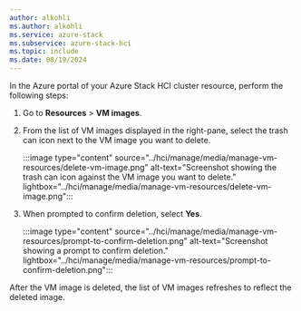 ```yaml
---
author: alkohli
ms.author: alkohli
ms.service: azure-stack
ms.subservice: azure-stack-hci
ms.topic: include
ms.date: 08/19/2024
---
```


In the Azure portal of your Azure Stack HCI cluster resource, perform the following steps:

1. Go to **Resources** > **VM images**.

1. From the list of VM images displayed in the right-pane, select the trash can icon next to the VM image you want to delete.

   :::image type="content" source="../hci/manage/media/manage-vm-resources/delete-vm-image.png" alt-text="Screenshot showing the trash can icon against the VM image you want to delete." lightbox="../hci/manage/media/manage-vm-resources/delete-vm-image.png":::

1. When prompted to confirm deletion, select **Yes**.

   :::image type="content" source="../hci/manage/media/manage-vm-resources/prompt-to-confirm-deletion.png" alt-text="Screenshot showing a prompt to confirm deletion." lightbox="../hci/manage/media/manage-vm-resources/prompt-to-confirm-deletion.png":::

After the VM image is deleted, the list of VM images refreshes to reflect the deleted image.
